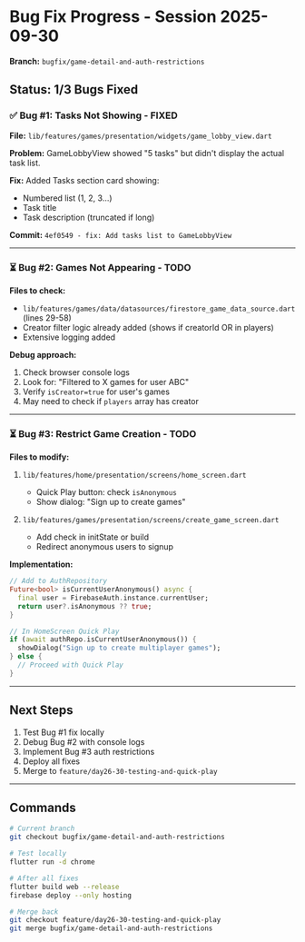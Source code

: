 # Bug Fix Progress - Session 2025-09-30

**Branch:** `bugfix/game-detail-and-auth-restrictions`

## Status: 1/3 Bugs Fixed

### ✅ Bug #1: Tasks Not Showing - FIXED
**File:** `lib/features/games/presentation/widgets/game_lobby_view.dart`

**Problem:** GameLobbyView showed "5 tasks" but didn't display the actual task list.

**Fix:** Added Tasks section card showing:
- Numbered list (1, 2, 3...)
- Task title
- Task description (truncated if long)

**Commit:** `4ef0549 - fix: Add tasks list to GameLobbyView`

---

### ⏳ Bug #2: Games Not Appearing - TODO
**Files to check:**
- `lib/features/games/data/datasources/firestore_game_data_source.dart` (lines 29-58)
- Creator filter logic already added (shows if creatorId OR in players)
- Extensive logging added

**Debug approach:**
1. Check browser console logs
2. Look for: "Filtered to X games for user ABC"
3. Verify `isCreator=true` for user's games
4. May need to check if `players` array has creator

---

### ⏳ Bug #3: Restrict Game Creation - TODO
**Files to modify:**
1. `lib/features/home/presentation/screens/home_screen.dart`
   - Quick Play button: check `isAnonymous`
   - Show dialog: "Sign up to create games"

2. `lib/features/games/presentation/screens/create_game_screen.dart`
   - Add check in initState or build
   - Redirect anonymous users to signup

**Implementation:**
```dart
// Add to AuthRepository
Future<bool> isCurrentUserAnonymous() async {
  final user = FirebaseAuth.instance.currentUser;
  return user?.isAnonymous ?? true;
}

// In HomeScreen Quick Play
if (await authRepo.isCurrentUserAnonymous()) {
  showDialog("Sign up to create multiplayer games");
} else {
  // Proceed with Quick Play
}
```

---

## Next Steps

1. Test Bug #1 fix locally
2. Debug Bug #2 with console logs
3. Implement Bug #3 auth restrictions
4. Deploy all fixes
5. Merge to `feature/day26-30-testing-and-quick-play`

---

## Commands

```bash
# Current branch
git checkout bugfix/game-detail-and-auth-restrictions

# Test locally
flutter run -d chrome

# After all fixes
flutter build web --release
firebase deploy --only hosting

# Merge back
git checkout feature/day26-30-testing-and-quick-play
git merge bugfix/game-detail-and-auth-restrictions
```
